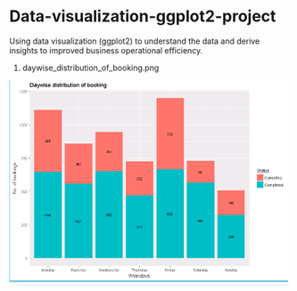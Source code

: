 # Data-visualization-ggplot2-project
Using data visualization (ggplot2) to understand the data and derive insights to improved business operational efficiency.

1. daywise_distribution_of_booking.png

<img src="plot_images/1. daywise_distribution_of_booking.png" width="500">
